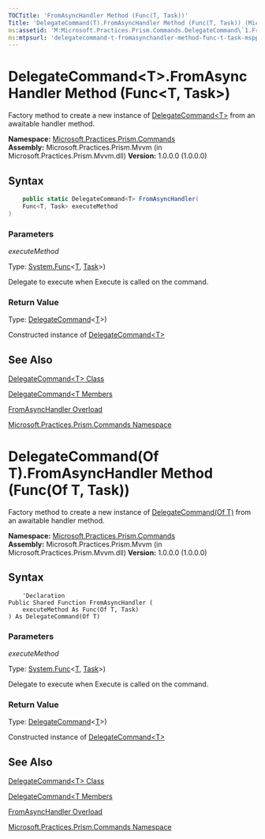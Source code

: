 ```yaml
---
TOCTitle: 'FromAsyncHandler Method (Func(T, Task))'
Title: 'DelegateCommand(T).FromAsyncHandler Method (Func(T, Task)) (Microsoft.Practices.Prism.Commands)'
ms:assetid: 'M:Microsoft.Practices.Prism.Commands.DelegateCommand\`1.FromAsyncHandler(System.Func{\`0,System.Threading.Tasks.Task})'
ms:mtpsurl: 'delegatecommand-t-fromasynchandler-method-func-t-task-mspp-commands.md'
---
```



# DelegateCommand&lt;T&gt;.FromAsyncHandler Method (Func&lt;T, Task&gt;)

Factory method to create a new instance of [DelegateCommand&lt;T&gt;](/patterns-practices/reference/delegatecommand-class-mspp-commands) from an awaitable handler method.

**Namespace:** [Microsoft.Practices.Prism.Commands](/patterns-practices/reference/mspp-commands-namespace)
**Assembly:** Microsoft.Practices.Prism.Mvvm (in Microsoft.Practices.Prism.Mvvm.dll)
**Version:** 1.0.0.0 (1.0.0.0)

## Syntax

```C#
    public static DelegateCommand<T> FromAsyncHandler(
	Func<T, Task> executeMethod
)
```

### Parameters

*executeMethod*

Type: [System.Func](http://msdn.microsoft.com/en-us/library/bb549151)&lt;[T](/patterns-practices/reference/delegatecommand-class-mspp-commands), [Task](http://msdn.microsoft.com/en-us/library/dd235678)&gt;)

Delegate to execute when Execute is called on the command.

### Return Value

Type: [DelegateCommand](/patterns-practices/reference/delegatecommand-class-mspp-commands)&lt;[T](/patterns-practices/reference/delegatecommand-class-mspp-commands)&gt;)

Constructed instance of [DelegateCommand&lt;T&gt;](/patterns-practices/reference/delegatecommand-class-mspp-commands)

## See Also

[DelegateCommand&lt;T&gt; Class](/patterns-practices/reference/delegatecommand-class-mspp-commands)

[DelegateCommand&lt;T Members](/patterns-practices/reference/delegatecommand-t-members-mspp-commands)

[FromAsyncHandler Overload](/patterns-practices/reference/delegatecommand-t-fromasynchandler-method-mspp-commands)

[Microsoft.Practices.Prism.Commands Namespace](/patterns-practices/reference/mspp-commands-namespace)



# DelegateCommand(Of T).FromAsyncHandler Method (Func(Of T, Task))


Factory method to create a new instance of [DelegateCommand(Of T)](/patterns-practices/reference/delegatecommand-class-mspp-commands) from an awaitable handler method.

**Namespace:** [Microsoft.Practices.Prism.Commands](/patterns-practices/reference/mspp-commands-namespace)
**Assembly:** Microsoft.Practices.Prism.Mvvm (in Microsoft.Practices.Prism.Mvvm.dll)
**Version:** 1.0.0.0 (1.0.0.0)

## Syntax

```VB
    'Declaration
Public Shared Function FromAsyncHandler ( 
	executeMethod As Func(Of T, Task)
) As DelegateCommand(Of T)
```

### Parameters

*executeMethod*

Type: [System.Func](http://msdn.microsoft.com/en-us/library/bb549151)&lt;[T](/patterns-practices/reference/delegatecommand-class-mspp-commands), [Task](http://msdn.microsoft.com/en-us/library/dd235678)&gt;)

Delegate to execute when Execute is called on the command.

### Return Value

Type: [DelegateCommand](/patterns-practices/reference/delegatecommand-class-mspp-commands)&lt;[T](/patterns-practices/reference/delegatecommand-class-mspp-commands)&gt;)

Constructed instance of [DelegateCommand&lt;T&gt;](/patterns-practices/reference/delegatecommand-class-mspp-commands)

## See Also

[DelegateCommand&lt;T&gt; Class](/patterns-practices/reference/delegatecommand-class-mspp-commands)

[DelegateCommand&lt;T Members](/patterns-practices/reference/delegatecommand-t-members-mspp-commands)

[FromAsyncHandler Overload](/patterns-practices/reference/delegatecommand-t-fromasynchandler-method-mspp-commands)

[Microsoft.Practices.Prism.Commands Namespace](/patterns-practices/reference/mspp-commands-namespace)